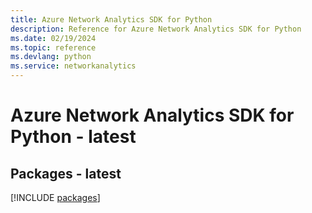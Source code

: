 ```yaml
---
title: Azure Network Analytics SDK for Python
description: Reference for Azure Network Analytics SDK for Python
ms.date: 02/19/2024
ms.topic: reference
ms.devlang: python
ms.service: networkanalytics
---
```

# Azure Network Analytics SDK for Python - latest
## Packages - latest
[!INCLUDE [packages](network-analytics-index.md)]